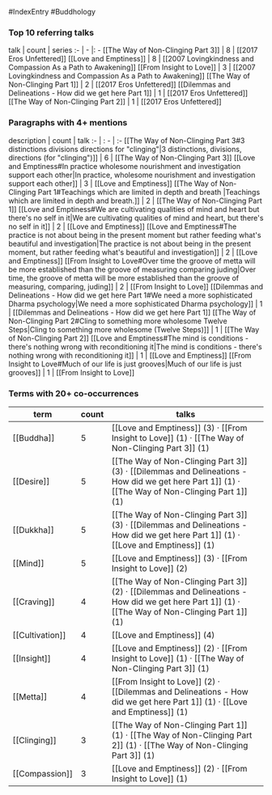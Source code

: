 #IndexEntry #Buddhology

### Top 10 referring talks
talk | count | series
:- | - |: -
[[The Way of Non-Clinging Part 3]] | 8 | [[2017 Eros Unfettered]]
[[Love and Emptiness]] | 8 | [[2007 Lovingkindness and Compassion As a Path to Awakening]]
[[From Insight to Love]] | 3 | [[2007 Lovingkindness and Compassion As a Path to Awakening]]
[[The Way of Non-Clinging Part 1]] | 2 | [[2017 Eros Unfettered]]
[[Dilemmas and Delineations - How did we get here Part 1]] | 1 | [[2017 Eros Unfettered]]
[[The Way of Non-Clinging Part 2]] | 1 | [[2017 Eros Unfettered]]

### Paragraphs with 4+ mentions
description | count | talk
:- | : - | :-
[[The Way of Non-Clinging Part 3#3 distinctions divisions directions for "clinging"\|3 distinctions, divisions, directions (for "clinging")]] | 6 | [[The Way of Non-Clinging Part 3]]
[[Love and Emptiness#In practice wholesome nourishment and investigation support each other\|In practice, wholesome nourishment and investigation support each other]] | 3 | [[Love and Emptiness]]
[[The Way of Non-Clinging Part 1#Teachings which are limited in depth and breath \|Teachings which are limited in depth and breath.]] | 2 | [[The Way of Non-Clinging Part 1]]
[[Love and Emptiness#We are cultivating qualities of mind and heart but there's no self in it\|We are cultivating qualities of mind and heart, but there's no self in it]] | 2 | [[Love and Emptiness]]
[[Love and Emptiness#The practice is not about being in the present moment but rather feeding what's beautiful and investigation\|The practice is not about being in the present moment, but rather feeding what's beautiful and investigation]] | 2 | [[Love and Emptiness]]
[[From Insight to Love#Over time the groove of metta will be more established than the groove of measuring comparing juding\|Over time, the groove of metta will be more established than the groove of measuring, comparing, juding]] | 2 | [[From Insight to Love]]
[[Dilemmas and Delineations - How did we get here Part 1#We need a more sophisticated Dharma psychology\|We need a more sophisticated Dharma psychology]] | 1 | [[Dilemmas and Delineations - How did we get here Part 1]]
[[The Way of Non-Clinging Part 2#Cling to something more wholesome Twelve Steps\|Cling to something more wholesome (Twelve Steps)]] | 1 | [[The Way of Non-Clinging Part 2]]
[[Love and Emptiness#The mind is conditions - there's nothing wrong with reconditioning it\|The mind is conditions - there's nothing wrong with reconditioning it]] | 1 | [[Love and Emptiness]]
[[From Insight to Love#Much of our life is just grooves\|Much of our life is just grooves]] | 1 | [[From Insight to Love]]

### Terms with 20+ co-occurrences
term | count | talks
-|-|-
[[Buddha]] | 5 | <span class="counts">[[Love and Emptiness]] (3) · [[From Insight to Love]] (1) · [[The Way of Non-Clinging Part 3]] (1)</span> 
[[Desire]] | 5 | <span class="counts">[[The Way of Non-Clinging Part 3]] (3) · [[Dilemmas and Delineations - How did we get here Part 1]] (1) · [[The Way of Non-Clinging Part 1]] (1)</span> 
[[Dukkha]] | 5 | <span class="counts">[[The Way of Non-Clinging Part 3]] (3) · [[Dilemmas and Delineations - How did we get here Part 1]] (1) · [[Love and Emptiness]] (1)</span> 
[[Mind]] | 5 | <span class="counts">[[Love and Emptiness]] (3) · [[From Insight to Love]] (2)</span> 
[[Craving]] | 4 | <span class="counts">[[The Way of Non-Clinging Part 3]] (2) · [[Dilemmas and Delineations - How did we get here Part 1]] (1) · [[The Way of Non-Clinging Part 1]] (1)</span> 
[[Cultivation]] | 4 | <span class="counts">[[Love and Emptiness]] (4)</span> 
[[Insight]] | 4 | <span class="counts">[[Love and Emptiness]] (2) · [[From Insight to Love]] (1) · [[The Way of Non-Clinging Part 3]] (1)</span> 
[[Metta]] | 4 | <span class="counts">[[From Insight to Love]] (2) · [[Dilemmas and Delineations - How did we get here Part 1]] (1) · [[Love and Emptiness]] (1)</span> 
[[Clinging]] | 3 | <span class="counts">[[The Way of Non-Clinging Part 1]] (1) · [[The Way of Non-Clinging Part 2]] (1) · [[The Way of Non-Clinging Part 3]] (1)</span> 
[[Compassion]] | 3 | <span class="counts">[[Love and Emptiness]] (2) · [[From Insight to Love]] (1)</span> 

